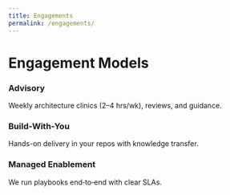 ```yaml
---
title: Engagements
permalink: /engagements/
---
```

# Engagement Models

### Advisory
Weekly architecture clinics (2–4 hrs/wk), reviews, and guidance.

### Build-With-You
Hands-on delivery in your repos with knowledge transfer.

### Managed Enablement
We run playbooks end‑to‑end with clear SLAs.
